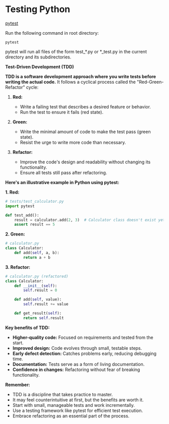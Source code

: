 # Testing Python

[pytest](https://docs.pytest.org/en/7.4.x/getting-started.html#getstarted)

Run the following command in root directory:

    pytest


pytest will run all files of the form test_*.py or *_test.py in the current directory and its subdirectories. 

 **Test-Driven Development (TDD)**

**TDD is a software development approach where you write tests before writing the actual code.** It follows a cyclical process called the "Red-Green-Refactor" cycle:

1. **Red:**
   - Write a failing test that describes a desired feature or behavior.
   - Run the test to ensure it fails (red state).

2. **Green:**
   - Write the minimal amount of code to make the test pass (green state).
   - Resist the urge to write more code than necessary.

3. **Refactor:**
   - Improve the code's design and readability without changing its functionality.
   - Ensure all tests still pass after refactoring.

**Here's an illustrative example in Python using pytest:**

**1. Red:**

```python
# tests/test_calculator.py
import pytest

def test_add():
    result = calculator.add(2, 3)  # Calculator class doesn't exist yet
    assert result == 5
```

**2. Green:**

```python
# calculator.py
class Calculator:
    def add(self, a, b):
        return a + b
```

**3. Refactor:**

```python
# calculator.py (refactored)
class Calculator:
    def __init__(self):
        self.result = 0

    def add(self, value):
        self.result += value

    def get_result(self):
        return self.result
```

**Key benefits of TDD:**

- **Higher-quality code:** Focused on requirements and tested from the start.
- **Improved design:** Code evolves through small, testable steps.
- **Early defect detection:** Catches problems early, reducing debugging time.
- **Documentation:** Tests serve as a form of living documentation.
- **Confidence in changes:** Refactoring without fear of breaking functionality.

**Remember:**

- TDD is a discipline that takes practice to master.
- It may feel counterintuitive at first, but the benefits are worth it.
- Start with small, manageable tests and work incrementally.
- Use a testing framework like pytest for efficient test execution.
- Embrace refactoring as an essential part of the process.